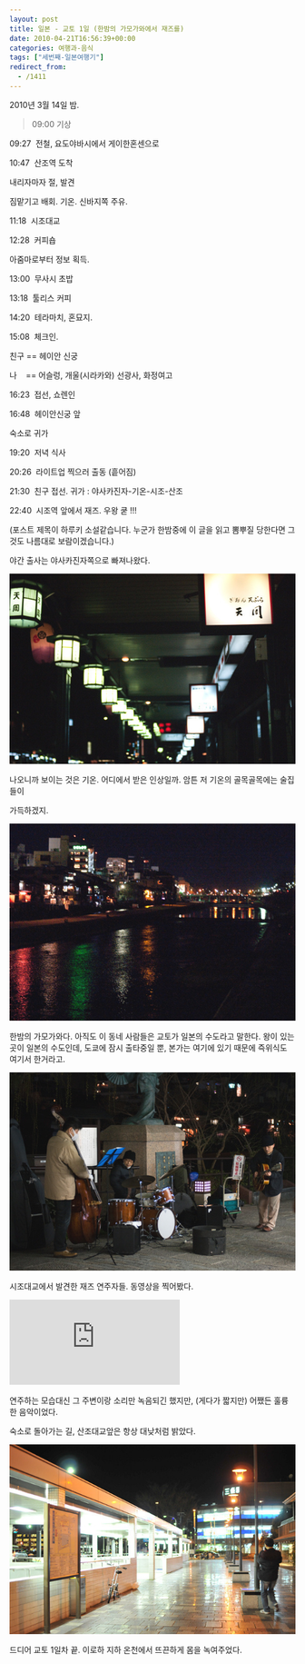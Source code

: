 ```yaml
---
layout: post
title: 일본 - 교토 1일 (한밤의 가모가와에서 재즈를)
date: 2010-04-21T16:56:39+00:00
categories: 여행과-음식
tags: ["세번째-일본여행기"]
redirect_from:
  - /1411
---
```


2010년 3월 14일 밤.

> 09:00 기상

09:27  전철, 요도야바시에서 게이한혼센으로

10:47  산조역 도착

내리자마자 절, 발견

짐맡기고 배회. 기온. 신바지쪽 주유.

11:18  시조대교

12:28  커피숍

아줌마로부터 정보 획득.

13:00  무사시 초밥

13:18  툴리스 커피

14:20  테라마치, 혼묘지.

15:08  체크인.

친구 == 헤이안 신궁

나    == 어슬렁, 개울(시라카와) 선광사, 화정여고

16:23  접선, 쇼렌인

16:48  헤이안신궁 앞

숙소로 귀가

19:20  저녁 식사

20:26  라이트업 찍으러 출동 (흩어짐)

21:30  친구 접선. 귀가 : 야사카진자-기온-시조-산조

22:40  시조역 앞에서 재즈. 우왕 쿧 !!!

(포스트 제목이 하루키 소설같습니다. 누군가 한밤중에 이 글을 읽고 뽐뿌질 당한다면 그것도 나름대로 보람이겠습니다.)

야간 출사는 야사카진자쪽으로 빠져나왔다.

![ ](/assets/media/uploads_1_cfile24.uf.182E9E044BB720BC518C65.jpg)

나오니까 보이는 것은 기온. 어디에서 받은 인상일까. 암튼 저 기온의 골목골목에는 술집들이

가득하겠지.

![ ](/assets/media/uploads_1_cfile21.uf.202E9E044BB720BD529D57.jpg)

한밤의 가모가와다. 아직도 이 동네 사람들은 교토가 일본의 수도라고 말한다. 왕이 있는 곳이 일본의 수도인데, 도쿄에 잠시 출타중일 뿐, 본가는 여기에 있기 때문에 즉위식도 여기서 한거라고.

![ ](/assets/media/uploads_1_cfile21.uf.112E9E044BB720BD5339FF.jpg)

시조대교에서 발견한 재즈 연주자들. 동영상을 찍어봤다.

<object ><param name="movie" value="http://www.youtube.com/v/21DUe4EtgfE&amp;hl=ko&amp;fs=1" /><param name="allowFullScreen" value="true" /><param name="allowscriptaccess" value="always" /><embed src="http://www.youtube.com/v/21DUe4EtgfE&amp;hl=ko&amp;fs=1" type="application/x-shockwave-flash" allowscriptaccess="always" allowfullscreen="allowfullscreen" /></object>

연주하는 모습대신 그 주변이랑 소리만 녹음되긴 했지만, (게다가 짧지만) 어쨌든 훌륭한 음악이었다.

숙소로 돌아가는 길, 산조대교앞은 항상 대낮처럼 밝았다.

![ ](/assets/media/uploads_1_cfile22.uf.11382A0C4BB72276368E92.jpg)

드디어 교토 1일차 끝. 이로하 지하 온천에서 뜨끈하게 몸을 녹여주었다.
